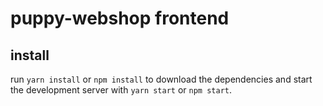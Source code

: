 # puppy-webshop frontend

## install
run `yarn install` or `npm install` to download the dependencies and start the development server with `yarn start` or `npm start`.
